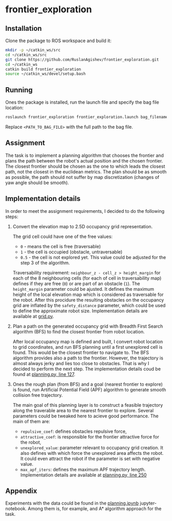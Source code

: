 # frontier_exploration

## Installation

Clone the package to ROS workspace and build it:
```bash
mkdir -p ~/catkin_ws/src
cd ~/catkin_ws/src
git clone https://github.com/RuslanAgishev/frontier_exploration.git
cd ~/catkin_ws
catkin build frontier_exploration
source ~/catkin_ws/devel/setup.bash
```

## Running

Ones the package is installed, run the launch file and specify the bag file location:
```bash
roslaunch frontier_exploration frontier_exploration.launch bag_filename:=<PATH_TO_BAG_FILE>
```
Replace `<PATH_TO_BAG_FILE>` with the full path to the bag file.


## Assignment

The task is to implement a planning algorithm that chooses the frontier
and plans the path between the robot's actual position and the chosen frontier.
The closest frontier should be chosen as the one to which leads the closest path,
not the closest in the euclidean metrics. The plan should be as smooth as possible,
the path should not suffer by map discretization (changes of yaw angle should be smooth).

## Implementation details

In order to meet the assignment requirements, I decided to do the following steps:

1. Convert the elevation map to 2.5D occupancy grid representation.

   The grid cell could have one of the free values:
      - `0` - means the cell is free (traversable)
      - `1` - the cell is occupied (obstacle, untraversable)
      - `0.5` - the cell is not explored yet. This value could be adjusted for the step 3 of the algorithm.
      
   Traversability requirement: `neighbour_z - cell_z > height_margin` for each of the 8
   neighbouring cells (for each of cell in traversability map) defines if they are free (`0`)
   or are part of an obstacle (`1`).
   The `height_margin` parameter could be ajusted. It defines the maximum height of the local elevation map
   which is considered as traversable for the robot. After this procidure the resulting obstacles on the
   occupancy grid are inflated by the `safety_distance` parameter, which could be used to define the
   approximate robot size.
   Implementation details are available at
   [grid.py](https://github.com/RuslanAgishev/frontier_exploration/blob/master/src/grid.py).
   
2. Plan a path on the generated occupancy grid with Breadth First Search algorithm (BFS)
   to find the closest frontier from robot location.
   
   After local occupancy map is defined and built, I convert robot location to grid coordinates,
   and run BFS planning until a first unexplored cell is found. This would be the closest frontier to
   navigate to. The BFS algorithm provides also a path to the frontier. However,
   the trajectory is almost always jerky and lies too close to obstacles.
   That is why I decided to perform the next step. The implementation details coud be found at
   [planning.py, line 127](https://github.com/RuslanAgishev/frontier_exploration/blob/849a6671dff3f8be2594badab1409c5915002e59/src/planning.py#L127).
   
3. Ones the rough plan (from BFS) and a goal (nearest frontier to explore) is found,
   run Artificial Potential Field (APF) algorithm to generate smooth collision free trajectory.
   
   The main goal of this planning layer is to construct a feasible trajectory along the traverable area
   to the nearest frontier to explore. Several parameters could be tweaked here to acieve good performance.
   The main of them are:
      - `repulsive_coef`: defines obstacles repulsive force,
      - `attractive_coef`: is responsible for the frontier attractive force for the robot,
      - `unexplored_value`: parameter relevant to occupancy grid creation. It also defines with
        which force the unexplored area affects the robot. It could even attract the robot if the
        parameter is set with negative value.
      - `max_apf_iters`: defines the maximum APF trajectory length.
   Implementation details are available at
   [planning.py, line 250](https://github.com/RuslanAgishev/frontier_exploration/blob/849a6671dff3f8be2594badab1409c5915002e59/src/planning.py#L250)


## Appendix

Experiments with the data could be found in the
[planning.ipynb](https://github.com/RuslanAgishev/frontier_exploration/blob/master/src/planning.ipynb)
jupyter-notebook. Among them is, for example, and A* algorithm approach for the task.

